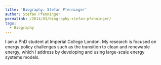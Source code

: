 ```yaml
---
title: 'Biography: Stefan Pfenninger'
author: Stefan Pfenninger
permalink: /2014/03/biography-stefan-pfenninger/
tags:
  - Biography
---
```

I am a PhD student at Imperial College London. My research is focused on energy policy challenges such as the transition to clean and renewable energy, which I address by developing and using large-scale energy systems models.
